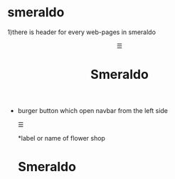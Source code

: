 # smeraldo

1)there is header for every web-pages in smeraldo 

<header class="position-fixed header" >
      <div class="row">
         <div class="open" onclick="openNav()">&#9776;</div>  
         <h1>Smeraldo</h1>                                    
      </div>
</header> 

  * burger button which open navbar from  the left side
	
	 <div class="open" onclick="openNav()">&#9776;</div>  
	 
	*label or name of flower shop
	
	<h1>Smeraldo</h1>  
